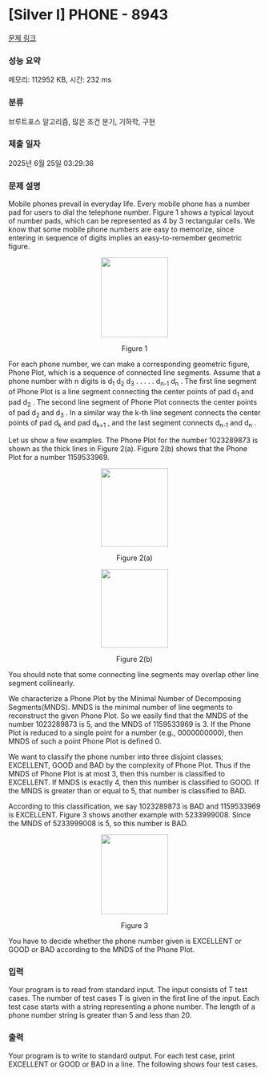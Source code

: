 # [Silver I] PHONE - 8943 

[문제 링크](https://www.acmicpc.net/problem/8943) 

### 성능 요약

메모리: 112952 KB, 시간: 232 ms

### 분류

브루트포스 알고리즘, 많은 조건 분기, 기하학, 구현

### 제출 일자

2025년 6월 25일 03:29:36

### 문제 설명

<p>Mobile phones prevail in everyday life. Every mobile phone has a number pad for users to dial the telephone number. Figure 1 shows a typical layout of number pads, which can be represented as 4 by 3 rectangular cells. We know that some mobile phone numbers are easy to memorize, since entering in sequence of digits implies an easy-to-remember geometric figure. </p>

<p style="text-align: center;"><img alt="" src="https://onlinejudgeimages.s3.amazonaws.com/problem/8943/%EC%8A%A4%ED%81%AC%EB%A6%B0%EC%83%B7%202016-11-17%20%EC%98%A4%ED%9B%84%204.10.15.png" style="height:159px; width:134px"></p>

<p style="text-align: center;">Figure 1</p>

<p>For each phone number, we can make a corresponding geometric figure, Phone Plot, which is a sequence of connected line segments. Assume that a phone number with n digits is d<sub>1</sub> d<sub>2</sub> d<sub>3</sub> . . . . . d<sub>n-1</sub> d<sub>n</sub> . The first line segment of Phone Plot is a line segment connecting the center points of pad d<sub>1</sub> and pad d<sub>2</sub> . The second line segment of Phone Plot connects the center points of pad d<sub>2</sub> and d<sub>3</sub> . In a similar way the k-th line segment connects the center points of pad d<sub>k</sub> and pad d<sub>k+1</sub> , and the last segment connects d<sub>n-1</sub> and d<sub>n</sub> .</p>

<p>Let us show a few examples. The Phone Plot for the number 1023289873 is shown as the thick lines in Figure 2(a). Figure 2(b) shows that the Phone Plot for a number 1159533969. </p>

<p style="text-align: center;"><img alt="" src="https://onlinejudgeimages.s3.amazonaws.com/problem/8943/%EC%8A%A4%ED%81%AC%EB%A6%B0%EC%83%B7%202016-11-17%20%EC%98%A4%ED%9B%84%204.11.44.png" style="height:156px; width:134px"></p>

<p style="text-align: center;">Figure 2(a)</p>

<p style="text-align: center;"><img alt="" src="https://onlinejudgeimages.s3.amazonaws.com/problem/8943/%EC%8A%A4%ED%81%AC%EB%A6%B0%EC%83%B7%202016-11-17%20%EC%98%A4%ED%9B%84%204.11.50.png" style="height:157px; width:134px"></p>

<p style="text-align: center;">Figure 2(b)</p>

<p>You should note that some connecting line segments may overlap other line segment collinearly.</p>

<p>We characterize a Phone Plot by the Minimal Number of Decomposing Segments(MNDS). MNDS is the minimal number of line segments to reconstruct the given Phone Plot. So we easily find that the MNDS of the number 1023289873 is 5, and the MNDS of 1159533969 is 3. If the Phone Plot is reduced to a single point for a number (e.g., 0000000000), then MNDS of such a point Phone Plot is defined 0.</p>

<p>We want to classify the phone number into three disjoint classes; EXCELLENT, GOOD and BAD by the complexity of Phone Plot. Thus if the MNDS of Phone Plot is at most 3, then this number is classified to EXCELLENT. If MNDS is exactly 4, then this number is classified to GOOD. If the MNDS is greater than or equal to 5, that number is classified to BAD.</p>

<p>According to this classification, we say 1023289873 is BAD and 1159533969 is EXCELLENT. Figure 3 shows another example with 5233999008. Since the MNDS of 5233999008 is 5, so this number is BAD. </p>

<p style="text-align: center;"><img alt="" src="https://onlinejudgeimages.s3.amazonaws.com/problem/8943/%EC%8A%A4%ED%81%AC%EB%A6%B0%EC%83%B7%202016-11-17%20%EC%98%A4%ED%9B%84%204.11.57.png" style="height:159px; width:134px"></p>

<p style="text-align: center;">Figure 3</p>

<p>You have to decide whether the phone number given is EXCELLENT or GOOD or BAD according to the MNDS of the Phone Plot. </p>

### 입력 

 <p>Your program is to read from standard input. The input consists of T test cases. The number of test cases T is given in the first line of the input. Each test case starts with a string representing a phone number. The length of a phone number string is greater than 5 and less than 20. </p>

### 출력 

 <p>Your program is to write to standard output. For each test case, print EXCELLENT or GOOD or BAD in a line. The following shows four test cases. </p>

